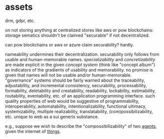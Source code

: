 # assets

drm, gdpr, etc.

on not storing anything at centralized stores like aws or pow blockchains: 
storage sematics shouldn't be claimed "securable" if not decentralized.

can pow blockchains or aws or azure claim securability? hardly.

nameability undermines their decentralization. securability only follows from 
usable and human-memorable names. *specializability* and *concretizability* are
made explicit in the given *concept system* (think like "concept album") as
indicators of the gradients of usability and memorability. no promise is given
that names will not be usable and/or human-memorable. "governance" systems
should be fairly warned about the traceability, adjustability, and incremental 
consistency, securability, processability, formability, deletability and
creatability, readability, lockability, estimability, routability, eventability,
etc. of an application programming interface. such quality properties of
web would be suggestive of programmability, interoperability, automatability,
intentionalizability, functional ultimacy, systemizability, multiple realizability,
translatability, (com)possibilizability, etc. unique to web as a sui generis substance.

e.g., suppose we wish to describe the "compossibilizability" of two [agents][agents], given
the internet of [things][].

[agents]: https://www.dublincore.org/specifications/dublin-core/dcmi-terms/#AgentClass
[things]: https://dbpedia.org/page/MySensors

<!-- EOF -->
